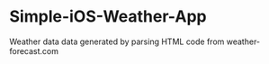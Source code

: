 # Simple-iOS-Weather-App
Weather data data generated by parsing HTML code from weather-forecast.com
